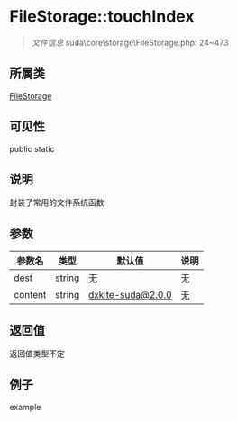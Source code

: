 # FileStorage::touchIndex

> *文件信息* suda\core\storage\FileStorage.php: 24~473
## 所属类 

[FileStorage](../FileStorage.md)

## 可见性

  public  static
## 说明

封装了常用的文件系统函数

## 参数

| 参数名 | 类型 | 默认值 | 说明 |
|--------|-----|-------|-------|
| dest |  string | 无 | 无 |
| content |  string | dxkite-suda@2.0.0 | 无 |

## 返回值
返回值类型不定

## 例子

example